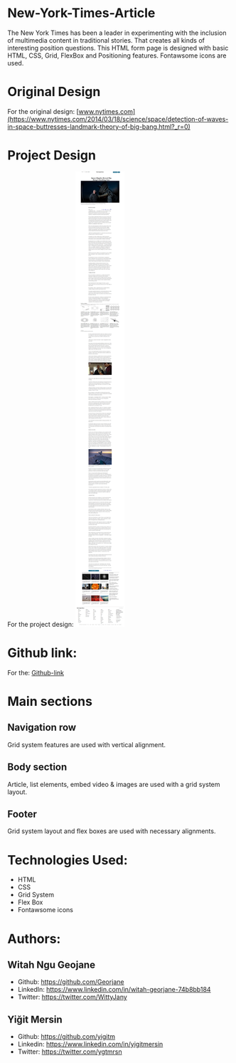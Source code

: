 # New-York-Times-Article

The New York Times has been a leader in experimenting with the inclusion of multimedia content in traditional stories. That creates all kinds of interesting position questions.
This HTML form page is designed with basic HTML, CSS, Grid, FlexBox and Positioning features. Fontawsome icons are used.

# Original Design

For the original design: [www.nytimes.com](https://www.nytimes.com/2014/03/18/science/space/detection-of-waves-in-space-buttresses-landmark-theory-of-big-bang.html?_r=0)

# Project Design

For the project design: ![Project Design](images/screenshot.png)
# Github link:

For the: [Github-link](https://github.com/Georjane/New-York-Times-Article)

# Main sections

## Navigation row

Grid system features are used with vertical alignment.

## Body section

Article, list elements, embed video & images are used with a grid system layout.

## Footer

Grid system layout and flex boxes are used with necessary alignments.

# Technologies Used:

- HTML
- CSS
- Grid System
- Flex Box
- Fontawsome icons

# Authors:

## Witah Ngu Geojane

- Github: https://github.com/Georjane
- LinkedIn: https://www.linkedin.com/in/witah-georjane-74b8bb184
- Twitter: https://twitter.com/WittyJany

## Yiğit Mersin

- Github: https://github.com/yigitm
- Linkedin: https://www.linkedin.com/in/yigitmersin
- Twitter: https://twitter.com/ygtmrsn
